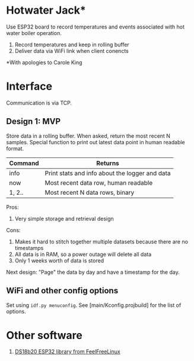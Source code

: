 # Hotwater Jack*

Use ESP32 board to record temperatures and events associated with
hot water boiler operation.

1. Record temperatures and keep in rolling buffer
2. Deliver data via WiFi link when client conencts

*With apologies to Carole King

# Interface

Communication is via TCP. 

## Design 1: MVP

Store data in a rolling buffer. When asked, return the most recent N samples. 
Special function to print out latest data point in human readable format.

| Command  | Returns                                        |
|---       |---                                             |
| info     | Print stats and info about the logger and data |
| now      | Most recent data row, human readable |
| 1, 2..   | Most recent N data rows, binary |

Pros: 
1. Very simple storage and retrieval design

Cons: 
1. Makes it hard to stitch together multiple datasets because there are no timestamps
2. All data is in RAM, so a power outage will delete all data
3. Only 1 weeks worth of data is stored

Next design: "Page" the data by day and have a timestamp for the day.


## WiFi and other config options

Set using `idf.py menuconfig`. See [main/Kconfig.projbuild] for the list of options.

# Other software
1. [DS18b20 ESP32 library from FeelFreeLinux](https://github.com/feelfreelinux/ds18b20)
